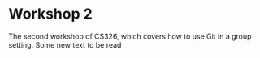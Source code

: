 # Workshop 2

The second workshop of CS326, which covers how to use Git in a group setting.
Some new text to be read

